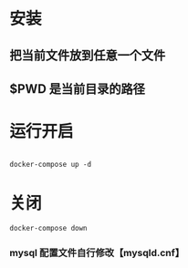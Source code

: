 # 安装
## 把当前文件放到任意一个文件
## $PWD 是当前目录的路径
# 运行开启
```

docker-compose up -d

```
# 关闭
```
docker-compose down

```

### mysql 配置文件自行修改【mysqld.cnf】
